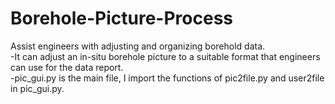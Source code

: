 # Borehole-Picture-Process
Assist engineers with adjusting and organizing borehold data.\
-It can adjust an in-situ borehole picture to a suitable format that engineers can use for the data report.\
-pic_gui.py is the main file, I import the functions of pic2file.py and user2file in pic_gui.py.

